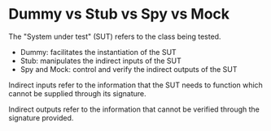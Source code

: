 
# Dummy vs Stub vs Spy vs Mock

The "System under test" (SUT) refers to the class being tested.

- Dummy: facilitates the instantiation of the SUT
- Stub: manipulates the indirect inputs of the SUT
- Spy and Mock: control and verify the indirect outputs of the SUT

Indirect inputs refer to the information that the SUT needs to function which cannot be supplied through its signature.

Indirect outputs refer to the information that cannot be verified through the signature provided.
